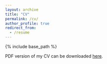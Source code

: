 ```yaml
---
layout: archive
title: "CV"
permalink: /cv/
author_profile: true
redirect_from:
  - /resume
---
```


{% include base_path %}

PDF version of my CV can be downloaded [here]().

[//]: # (Education)

[//]: # (======)

[//]: # (* B.Eng. Internet of Things Engineering, Central South University, 2022)

[//]: # (* Master of Computer Science, North Carolina State University, 2024 &#40;Expected&#41;)

[//]: # ()
[//]: # (Experience)

[//]: # (======)

[//]: # (* Summer 2021: Backend Developer)

[//]: # (  * Kunshan Briup Software Technology, Kunshan, China)

[//]: # (  * Duties included: Developing interfaces.)

[//]: # (  )
[//]: # ()
[//]: # (* 2020 - 2021: Research Assistant)

[//]: # (  * Central South University University, Changsha, China)

[//]: # (  * Supervisor: Prof. Xiyao Liu)

[//]: # (Publications)

[//]: # (======)

[//]: # (  <ul>{% for post in site.publications %})

[//]: # (    {% include archive-single-cv.html %})

[//]: # (  {% endfor %}</ul>)

[//]: # (  )
[//]: # (Talks)

[//]: # (======)

[//]: # (  <ul>{% for post in site.talks %})

[//]: # (    {% include archive-single-talk-cv.html %})

[//]: # (  {% endfor %}</ul>)

[//]: # (  )
[//]: # (Teaching)

[//]: # (======)

[//]: # (  <ul>{% for post in site.teaching %})

[//]: # (    {% include archive-single-cv.html %})

[//]: # (  {% endfor %}</ul>)

[//]: # (  )
[//]: # (Service and leadership)

[//]: # (======)

[//]: # (* Currently signed in to 43 different slack teams)
